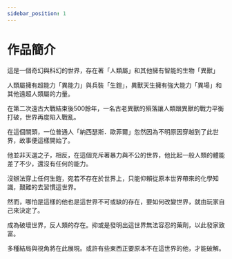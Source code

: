 ```yaml
---
sidebar_position: 1
---
```

# 作品簡介

這是一個奇幻與科幻的世界，存在著「人類屬」和其他擁有智能的生物「異獸」

人類屬擁有超能力「異能力」與兵裝「生鎧」，異獸天生擁有強大能力「異場」和其他遠超人類屬的力量。

在第二次遠古大戰結束後500餘年，一名古老異獸的殞落讓人類跟異獸的戰力平衡打破，世界再度陷入戰亂。  

在這個關頭，一位普通人「納西瑟斯．歐菲爾」忽然因為不明原因穿越到了此世界，故事便這樣開始了。

他並非天選之子，相反，在這個充斥著暴力與不公的世界，他比起一般人類的體能差了不少，還沒有任何的能力。

沒辦法穿上任何生鎧，宛若不存在於世界上，只能仰賴從原本世界帶來的化學知識，艱難的去習慣這世界。

然而，哪怕是這樣的他也是這世界不可或缺的存在，要如何改變世界，就由玩家自己來決定了。

成為破壞世界，反人類的存在。抑或是發明出這世界無法容忍的藥劑，以此發家致富。

多種結局與視角將在此展現。或許有些東西正要原本不在這世界的他，才能破解。
